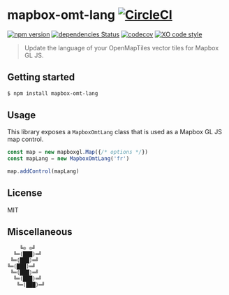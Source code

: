 # mapbox-omt-lang [![CircleCI](https://circleci.com/gh/tusbar/mapbox-omt-lang.svg?style=svg)](https://circleci.com/gh/tusbar/mapbox-omt-lang)

[![npm version](https://img.shields.io/npm/v/mapbox-omt-lang.svg)](https://www.npmjs.com/package/mapbox-omt-lang)
[![dependencies Status](https://david-dm.org/tusbar/mapbox-omt-lang/status.svg)](https://david-dm.org/tusbar/mapbox-omt-lang)
[![codecov](https://codecov.io/gh/tusbar/mapbox-omt-lang/branch/master/graph/badge.svg)](https://codecov.io/gh/tusbar/mapbox-omt-lang)
[![XO code style](https://img.shields.io/badge/code_style-XO-5ed9c7.svg)](https://github.com/sindresorhus/xo)

> Update the language of your OpenMapTiles vector tiles for Mapbox GL JS.

## Getting started

```bash
$ npm install mapbox-omt-lang
```

## Usage

This library exposes a `MapboxOmtLang` class that is used as a Mapbox GL JS map control.

```js
const map = new mapboxgl.Map({/* options */})
const mapLang = new MapboxOmtLang('fr')

map.addControl(mapLang)
```

## License

MIT


## Miscellaneous

```
    ╚⊙ ⊙╝
  ╚═(███)═╝
 ╚═(███)═╝
╚═(███)═╝
 ╚═(███)═╝
  ╚═(███)═╝
   ╚═(███)═╝
```
